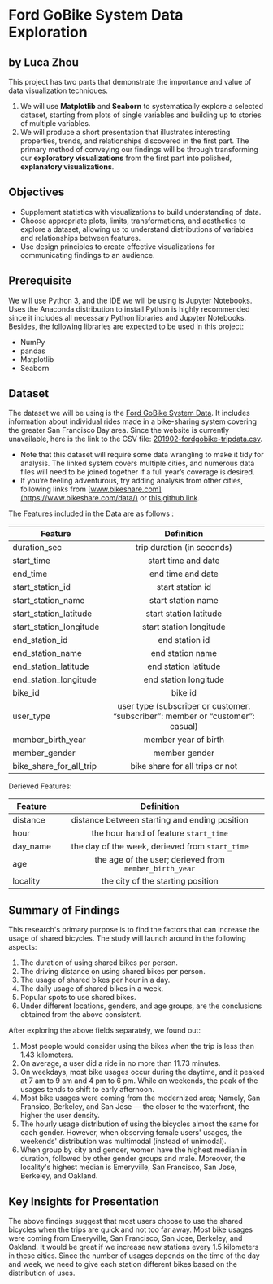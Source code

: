 # Ford GoBike System Data Exploration

## by Luca Zhou

This project has two parts that demonstrate the importance and value of data visualization techniques.

1. We will use **Matplotlib** and  **Seaborn** to systematically explore a selected dataset, starting from plots of single variables and building up to stories of multiple variables.
2. We will produce a short presentation that illustrates interesting properties, trends, and relationships discovered in the first part. The primary method of conveying our findings will be through transforming our **exploratory visualizations** from the first part into polished, **explanatory visualizations**.

## Objectives

* Supplement statistics with visualizations to build understanding of data.
* Choose appropriate plots, limits, transformations, and aesthetics to explore a dataset, allowing us to understand distributions of variables and relationships between features.
* Use design principles to create effective visualizations for communicating findings to an audience.

## Prerequisite

We will use Python 3, and the IDE we will be using is Jupyter Notebooks. Uses the Anaconda distribution to install Python is highly recommended since it includes all necessary Python libraries and Jupyter Notebooks. Besides, the following libraries are expected to be used in this project:

* NumPy
* pandas
* Matplotlib
* Seaborn

## Dataset

The dataset we will be using is the [Ford GoBike System Data](https://www.fordgobike.com/system-data). It includes information about individual rides made in a bike-sharing system covering the greater San Francisco Bay area. Since the website is currently unavailable, here is the link to the CSV file: [201902-fordgobike-tripdata.csv](https://video.udacity-data.com/topher/2020/October/5f91cf38_201902-fordgobike-tripdata/201902-fordgobike-tripdata.csv).

* Note that this dataset will require some data wrangling to make it tidy for analysis. The linked system covers multiple cities, and numerous data files will need to be joined together if a full year’s coverage is desired.
* If you’re feeling adventurous, try adding analysis from other cities, following links from [www.bikeshare.com](https://www.bikeshare.com/data/) or [this github link](https://github.com/BetaNYC/Bike-Share-Data-Best-Practices/wiki/Bike-Share-Data-Systems).

The Features included in the Data are as follows :

| Feature       | Definition    |
| ------------- |:-------------:|
| duration_sec | trip duration (in seconds) |
| start_time | start time and date |
| end_time | end time and date |
| start_station_id | start station id |
| start_station_name | start station name |
| start_station_latitude | start station latitude |
| start_station_longitude | start station longitude |
| end_station_id | end station id |
| end_station_name | end station name |
| end_station_latitude | end station latitude |
| end_station_longitude | end station longitude |
| bike_id | bike id |
| user_type | user type (subscriber or customer. “subscriber”: member or “customer”: casual) |
| member_birth_year | member year of birth |
| member_gender | member gender |
| bike_share_for_all_trip | bike share for all trips or not |

Derieved Features:

| Feature       | Definition    |
| ------------- |:-------------:|
| distance | distance between starting and ending position |
| hour | the hour hand of feature ``start_time`` |
| day_name | the day of the week, derieved from ``start_time`` |
| age | the age of the user; derieved from ``member_birth_year`` |
| locality | the city of the starting position |

## Summary of Findings

This research's primary purpose is to find the factors that can increase the usage of shared bicycles. The study will launch around in the following aspects:

1. The duration of using shared bikes per person.
2. The driving distance on using shared bikes per person.
3. The usage of shared bikes per hour in a day.
4. The daily usage of shared bikes in a week.
5. Popular spots to use shared bikes.
6. Under different locations, genders, and age groups, are the conclusions obtained from the above consistent.

After exploring the above fields separately, we found out:

1. Most people would consider using the bikes when the trip is less than 1.43 kilometers.
2. On average, a user did a ride in no more than 11.73 minutes.
3. On weekdays, most bike usages occur during the daytime, and it peaked at 7 am to 9 am and 4 pm to 6 pm. While on weekends, the peak of the usages tends to shift to early afternoon.
4. Most bike usages were coming from the modernized area; Namely, San Fransico, Berkeley, and San Jose — the closer to the waterfront, the higher the user density.
5. The hourly usage distribution of using the bicycles almost the same for each gender. However, when observing female users' usages, the weekends' distribution was multimodal (instead of unimodal).
6. When group by city and gender, women have the highest median in duration, followed by other gender groups and male. Moreover, the locality's highest median is Emeryville, San Francisco, San Jose, Berkeley, and Oakland.

## Key Insights for Presentation

The above findings suggest that most users choose to use the shared bicycles when the trips are quick and not too far away. Most bike usages were coming from Emeryville, San Francisco, San Jose, Berkeley, and Oakland. It would be great if we increase new stations every 1.5 kilometers in these cities. Since the number of usages depends on the time of the day and week, we need to give each station different bikes based on the distribution of uses.
